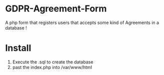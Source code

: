 # GDPR-Agreement-Form
A php form that registers users that accepts some kind of Agreements in a database !

# Install
1) Execute the .sql to create the database
2) past the index.php into /var/www/html
